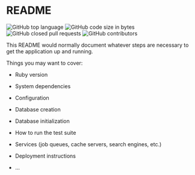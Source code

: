 # README


![GitHub top language](https://img.shields.io/github/languages/top/iemoto/fake_merc)
![GitHub code size in bytes](https://img.shields.io/github/languages/code-size/iemoto/fake_merc)
![GitHub closed pull requests](https://img.shields.io/github/issues-pr-closed-raw/iemoto/fake_merc)
![GitHub contributors](https://img.shields.io/github/contributors/iemoto/fake_merc)

This README would normally document whatever steps are necessary to get the
application up and running.

Things you may want to cover:

* Ruby version

* System dependencies

* Configuration

* Database creation

* Database initialization

* How to run the test suite

* Services (job queues, cache servers, search engines, etc.)

* Deployment instructions

* ...
